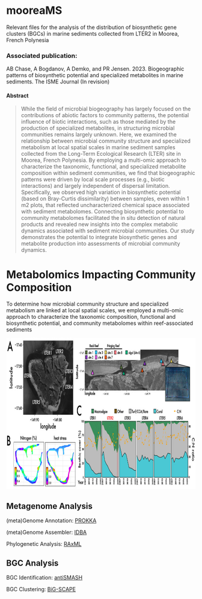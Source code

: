 # mooreaMS

Relevant files for the analysis of the distribution of biosynthetic gene clusters (BGCs) in marine sediments collected from LTER2 in Moorea, French Polynesia

### Associated publication:
AB Chase, A Bogdanov, A Demko, and PR Jensen. 2023. Biogeographic patterns of biosynthetic potential and specialized metabolites in marine sediments. The ISME Journal (In revision)

#### Abstract
> While the field of microbial biogeography has largely focused on the contributions of abiotic factors to community patterns, the potential influence of biotic interactions, such as those mediated by the production of specialized metabolites, in structuring microbial communities remains largely unknown. Here, we examined the relationship between microbial community structure and specialized metabolism at local spatial scales in marine sediment samples collected from the Long-Term Ecological Research (LTER) site in Moorea, French Polynesia. By employing a multi-omic approach to characterize the taxonomic, functional, and specialized metabolite composition within sediment communities, we find that biogeographic patterns were driven by local scale processes (e.g., biotic interactions) and largely independent of dispersal limitation. Specifically, we observed high variation in biosynthetic potential (based on Bray-Curtis dissimilarity) between samples, even within 1 m2 plots, that reflected uncharacterized chemical space associated with sediment metabolomes. Connecting biosynthetic potential to community metabolomes facilitated the in situ detection of natural products and revealed new insights into the complex metabolic dynamics associated with sediment microbial communities. Our study demonstrates the potential to integrate biosynthetic genes and metabolite production into assessments of microbial community dynamics.

# Metabolomics Impacting Community Composition
To determine how microbial community structure and specialized metabolism are linked at local spatial scales, we employed a multi-omic approach to characterize the taxonomic composition, functional and biosynthetic potential, and community metabolomes within reef-associated sediments

<p align="center">
  <img width="860" height="400" src="images/locationsites.png">
</p>


## Metagenome Analysis
(meta)Genome Annotation: [PROKKA](https://github.com/tseemann/prokka)

(meta)Genome Assembler: [IDBA](https://github.com/loneknightpy/idba)

Phylogenetic Analysis: [RAxML](https://cme.h-its.org/exelixis/software.html)

## BGC Analysis
BGC Identification: [antiSMASH](https://antismash.secondarymetabolites.org)

BGC Clustering: [BiG-SCAPE](https://git.wageningenur.nl/medema-group/BiG-SCAPE)

